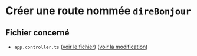# Créer une route nommée `direBonjour`

## Fichier concerné

- `app.controller.ts` ([voir le fichier](./e-commerce/src/app.controller.ts)) ([voir la modification](https://github.com/benjGam/E-Commerce-API-NW/commit/4a85ce74a64a89b364b51df9cef7aa2556a1334b#diff-c08b7f320272a2293ec4f5ead6c9f65d07ea868915ea807655e4e85f499881a6))
